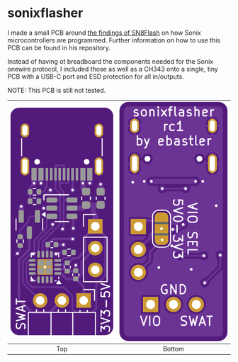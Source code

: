 # sonixflasher

I made a small PCB around [the findings of SN8Flash](https://github.com/silicagel777/SN8Flash) on how Sonix microcontrollers are programmed. Further information on how to use this PCB can be found in his repository.

Instead of having ot breadboard the components needed for the Sonix onewire protocol, I included those as well as a CH343 onto a single, tiny PCB with a USB-C port and ESD protection for all in/outputs.

NOTE: This PCB is still not tested.

|![](sonixflasher/fab/sonixflasher-top.png) | ![](sonixflasher/fab/sonixflasher-bottom.png)|
|:---:|:---:|
| Top | Bottom |
